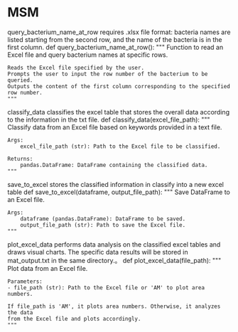 # MSM
query_bacterium_name_at_row requires .xlsx file format: bacteria names are listed starting from the second row, and the name of the bacteria is in the first column.
def query_bacterium_name_at_row():
    """
    Function to read an Excel file and query bacterium names at specific rows.

    Reads the Excel file specified by the user.
    Prompts the user to input the row number of the bacterium to be queried.
    Outputs the content of the first column corresponding to the specified row number.
    """

classify_data classifies the excel table that stores the overall data according to the information in the txt file.
def classify_data(excel_file_path):
    """
    Classify data from an Excel file based on keywords provided in a text file.

    Args:
        excel_file_path (str): Path to the Excel file to be classified.

    Returns:
        pandas.DataFrame: DataFrame containing the classified data.
    """

save_to_excel stores the classified information in classify into a new excel table
def save_to_excel(dataframe, output_file_path):
    """
    Save DataFrame to an Excel file.

    Args:
        dataframe (pandas.DataFrame): DataFrame to be saved.
        output_file_path (str): Path to save the Excel file.
    """

plot_excel_data performs data analysis on the classified excel tables and draws visual charts. The specific data results will be stored in mat_output.txt in the same directory.。
def plot_excel_data(file_path):
    """
    Plot data from an Excel file.

    Parameters:
    - file_path (str): Path to the Excel file or 'AM' to plot area numbers.

    If file_path is 'AM', it plots area numbers. Otherwise, it analyzes the data
    from the Excel file and plots accordingly.
    """

    
